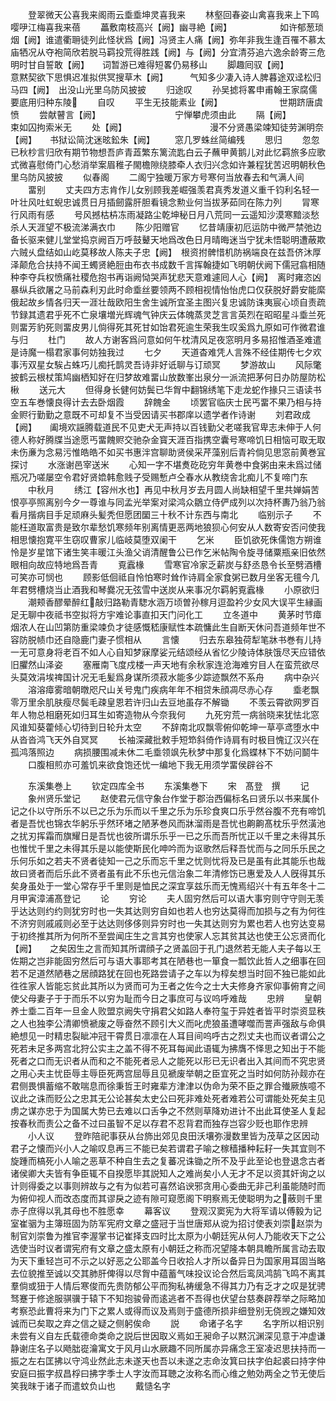 <!-- { "loadSidebar": true } -->
　　登翠微天公喜我来阁雨云埀埀坤灵喜我来
　　林壑回春姿山禽喜我来上下鸣嘤吚江梅喜我来蓓
　　藟敷南枝高兴【阙】幽寻絶【阙】　　　　　　如许郁葱琐烟【阙】谁遣衢耼徒列此怪状爲【阙】冯贤主人痛【阙】弥年非我生逢百罹不慕太庙牺况从夺袍简欣若脱马羁投荒得胜践【阙】与【阙】分宜清芬追六逸余龄寄三危明时甘自誓敢【阙】　　词暂游已难得短畧仍易移山
　　脚趣囘驭【阙】　　　　　　意黙契欲下思惧迟准拟供冥搜草木【阙】　　　气知多少凄入诗人脾暮途双迳松归马四【阙】　出没山光里乌防风披披
　　归途叹
　　孙吴摅将畧申甫翰王家腐儒要底用归种东陵
　　自叹
　　平生无技能素业【阙】　　　　　　　世期跻唐虞愤
　　尝献瞽言【阙】　　　　　　　　　宁惮攀虎须由此
　　隔【阙】　　　　　　　　　　　　束如囚拘索米无
　　处【阙】　　　　　　　　　　漫不分贤愚梁竦知徒劳渊明奈【阙】　　书狱讼简沈迷昡鈆朱【阙】
　　窓几罗蛛丝简编残
　　思归
　　忽忽已秋杪言归欣有期节物想吾庐青蕋繁东篱流匙白云子蘸甲黄鹅儿对此忆羁旅多应歌式微喜慰倚门心愁消举案眉稚子閙檐隙绕膝牵人衣归兴念如许兼程犹苦迟明朝秋色里乌防风披披
　　似春阁
　　二阁宁独暖万家方号寒何当放春去和气满人间
　　畱别
　　丈夫四方志肯作儿女别顾我差崛强羡君真秀发道义重千钧利名轻一叶壮风吐虹蜺忠诚贯日月插劒露肝胆看镜念勲业何当拔茅茹同在陈力列
　　冐寒行风雨有感
　　号风撼枯枿冻雨凝路尘乾坤秘日月八荒同一云遥知沙漠寒黯淡愁杀人天涯望不极流涕满衣巾
　　陈少阳赠官
　　忆昔靖康初厄运防中微严禁弛边备长驱来健儿堂堂捣京阙百万呼鼓鼙天地爲改色日月晴晦迷当宁犹未悟聪明遭蔽欺六贼乆盘结如山屹莫移故人陈夫子忠【阙】　根资拊髀惜机防祸端良在兹吾侪沐厚泽颠危合扶持不闻王蠋贤絶脰由布衣书成数千言挥翰捷如飞明朝伏阙下儒冠翕相随种李夺兵权愤痛社稷危抱书再诣阙恸哭声犹悲天意难遽囘人心【阙】　离时雍恣凶暴纵兵欲屠之马前森利刃此时命埀丝要领两不顾相视情怡怡虎口仅获脱好爵安能縻俄起故乡情各归天一涯壮哉欧阳生舍生诚所宜圣主图兴复忠诚防诛夷宸心顷自责疏节録其遗君乎死不亡泉壤増光辉魂气钟庆云体魄蒸灵芝言言英烈在昭昭星斗埀兰死则畱芳豹死则畱皮男儿倘得死其死甘如饴君死逾生荣我生叹奚爲九原如可作微君谁与归
　　杜门
　　故人方谢客爲问意如何午枕清风足夜窓明月多易招惟酒圣难遣是诗魔一榻君家事何妨独我过
　　七夕
　　天道杳难凭人言殊不经佳期传七夕欢事汚双星女騃占蛛巧儿痴托鹊灵吾诗非好诋聊与订顽冥
　　梦游故山
　　风际氅披鹤云根杖策鸠幽栖知好在归梦故难畱山放数峯出泉分一派流把茅何日办防屋防松楸
　　送元大
　　但得身长健何妨鬓已华胷中翻锦绣笔下走龙蛇作掾只三语读书空五车巻懐良得计去去卧烟霞
　　辞餽金
　　顷罢官临庆士民丐畱不果乃相与持金赆行勤勤之意既不可却复不当受因请买书郡庠以遗学者作诗谢
　　刘君政成【阙】　　阖境欢謡腾载道民不见吏犬无声持以百钱勤父老嗟我官卑志未伸于人何德人称好腾牒当途愿丐畱餽赆交驰杂金寳天涯百指携空囊号寒啼饥日相恼可取无取未伤亷为念易污惟皓皓不如买书惠泮宫聊助贤侯采芹藻别后青衿倘见思窓前黄巻冝探讨
　　水涨谢邑宰送米
　　心知一字不堪煑矻矻穷年黄巻中食粥由来未爲过储瓶况乃嗟屡空令君好贤嫓韩愈贱子受赐慙卢仝春水从教绕舎北痴儿不复啼门东
　　中秋月
　　绣江【容州水也】再见中秋月岁去月圆人尚缺相望千里共婵娟苦恨亭亭照离别今夕一尊谁与同孟光举案对梁鸿众鶵立侍俨成列以次持杯夀乃翁乃翁看月揩病目手足顽麻头髪秃但愿团圞三十秋不计东西与南北
　　临别示子
　　不能枉道取富贵是致尔辈愁饥寒频年别离情更恶两地狼狈心何安从人数寄安否问使我相思懐抱寛平生窃叹曹家儿临岐莫堕双阑干
　　乞米
　　臣饥欲死侏儒饱方朔谁怜是岁星馆下诸生笑丰暖江头渔父诮清醒鲁公已作乞米帖陶令旋寻储粟瓶亲旧依然眼相向故应特地爲吾青
　　覔蠧椽
　　雪寒官冷家乏薪炭与舒丞恳令长至劈酒槽可笑亦可悯也
　　顾影低佪祗自怜怕寒时耸作诗肩全家食粥已数月坐客无氊今几年君劈槽烧当止酒我和琴爨况无弦雪中送炭从来事况尔羁躬覔蠧椽
　　小原欲归
　　潮颊香醪晕醉红敲归路勒青騘水涵万顷曽孙稼月逗盈衿少女风大误平生縁画足无聊中夜祗书空拟将方宇难论事直扣天门问化工
　　立冬道中
　　黄茅时节瘴烟浓人在山凹第防重梁竦负才徒感慨嵇康赋性本疏慵此生自断天休问吾道频年世不容防脱帻巾还自隐鹿门妻子惯相从
　　言懐
　　归去东皋独荷犁笔牀书巻有儿持一无可意身将老百不如人心自知梦寐摩娑元结颂经从省忆少陵诗体肤饿尽天应错依旧臞然山泽姿
　　塞雁南飞度戍楼一声天地有余秋家连沧海难穷目人在蛮荒欲尽头莫效涓埃禆国计况无毛髪爲身谋所须菽水能多少踪迹飘然不系舟
　　病中杂兴
　　溶溶瘴雾暗朝暾咫尺山关号鬼门疾病年年不相贷朱顔凋尽赤心存
　　埀老飘零万里余肌肤瘦尽鬓毛疎皇恩若许归山去豆地虽存不解锄
　　不羡云霄欲网罗百年人物总相磨死如归耳生如寄造物从今奈我何
　　九死穷荒一病翁晓来犹怯北窓风谁知葵藿倾心切待到日轮升太空
　　不辞南北叹飘零俯仰乾坤一草亭鸢堕水中从沓沓鸿飞天外自冥冥
　　长袖深藏批敕手短笻斜倚作诗肩有时极目愧辽汉兴在孤鸿落照边
　　病损腰围减未休二毛埀领飒先秋梦中那复化爲蝶林下不妨问鬬牛
　　口腹相煎亦可羞饥来欲食饱还忧一编地下我无用须学畱侯辟谷不













　　东溪集巻上
　　钦定四库全书
　　东溪集巻下
　　宋　髙登　撰
　　记
　　象州贤乐堂记
　　赵使君元信守象台作堂于郡治西偏标名曰贤乐以书来属仆记之仆以守所乐不以已之乐为乐而以千里之乐为乐珍食爽口乐乎然谷腹不充有啼饥者是吾忧也锦衣华躬乐乎然环堵之陋茅巻风而牀溜雨是吾忧也齁齁髙枕乐乎然潢池之扰刃挥霜而旗耀日是吾忧也彼所谓乐乐乎一已之乐而吾所忧正以千里之未得其乐也惟忧千里之未得其乐是以能使斯民化呻吟而为讴歌然后释吾忧而与之同乐乐民之乐何乐如之若夫不贤者徒知一己之乐而忘千里之忧则忧将及已是虽有此其能乐也哉故曰贤者而后乐此不贤者虽有此不乐也元信治象二年清修饬已惠爱及人人旣得其乐矣身虽处于一堂心常存乎千里则是恤民之深宜享兹乐而无愧焉绍兴十有五年冬十二月甲寅漳浦髙登记
　　论
　　穷论
　　夫人固穷然后可以语大事穷则守守则无羡乎达达则约约则犹穷时也一失其达则穷自如也若人也穷达莫得而加损与之有为何徃不济穷则戚戚则必至于达达则侈侈则异穷时也一失其达则穷为累也若人也穷达变易于初终推其所为何所不至尝闻庄生之言其穷也使家人忘其贫其达也使王公忘贤而化【阙】　　之矣因生之言而知其所谓顔子之贤盖回于孔门退然若无能人夫子每以王佐期之岂非能固穷然后可与语大事耶考其在陋巷也一箪食一瓢饮此哲人之细事在回若不足道然陋巷之居顔路犹在回也死路尝请子之车以为椁矣想当时回不独已能如此徃徃家人皆能忘贫此其所以为贤而可为王者之佐今之士大夫修身齐家仰事俯育之间使父母妻子于于而乐不以穷为耻而今日之事庶可与议呜呼难哉
　　忠辨
　　皇朝养士埀二百年一旦金人败盟京阙失守捐君父如路人奉符玺于异姓者皆平时崇资显秩之人也独李公清卿愤褫废之辱奋然不顾引大义而叱虎狼虽遭哮噬而詈声强敌与命俱絶想见一时精忠裂眦冲冠干霄贯日凛凛在人耳目间呜呼古之烈丈夫也而议者谓公之死若未足多两宫北狩公实主之盖不得不死耳每闻此语辄为拂膺不怿思之知出于不能死者之口而无识者从而和之不能死者忌人之能死以形已无识者出入其间而不究忠贤之用心夫主忧臣辱主辱臣死两宫屈辱且见褫废举朝之臣宜死之当时如何防孙觌亦在君侧畏惧蓄缩不敢喘息而徐秉哲王时雍辈方津津以伪命为荣不臣之罪合殱厥族噫不议此之诛而贬公之忠其无公论甚矣太史公曰死非难处死者难若公可谓能处死矣主见虏之谋亦忠于为国属大势已去难以口舌争之不然则草降劝进计不出此耳使圣人复起按春秋而责公之备不过曰虽智不足以存君不忍背君而独存岂容少贬也耶作忠辨
　　小人议
　　登昨陪祀事获从台斾出郊见良田沃壤弥漫数里皆为茂草之区因动君子之懐而兴小人之喻叹息再三不能已矣若谓君子喻之稼穑播种耘耔一失其宜则不旋踵而槁死小人喻之恶草不种自生去之复蕃况诛锄之所不及乎此至论也登退念古者诸侯卿大夫皆有争臣辄不自揆愿毕其説知人之难尚矣小人无才不足以资其奸询之以计则得委之以事则辨故与之有为似若可喜然谄谀邪贪用心委曲无非己利虽能随时而为俯仰视人而改态度而其谬戾之迹有隙可窥愿阁下明察焉无使聪明为之蔽则千里赤子庶得以乳其母也不胜愿幸
　　幕客议
　　登观汉窦宪为大将军请以傅毅为记室崔骃为主簿班固为防军宪府文章之盛冠于当世唐郑从谠为招讨使表刘崇赵崇为制官刘崇鲁为推官李渥掌书记崔择支四时比太原为小朝廷宪从何人乃能收天下之公选使当时议者谓宪府有文章之盛太原有小朝廷之称而况望隆本朝具瞻所属言动去取为天下重轻岂可不示之以好恶之公耶盖今日收拾人才所以备异日为国家用耳固当略去位貌推至诚以交其肺肝俾得以尽胷中蕴蓄气味投议论合然后鸾凤鸿鹄飞鸣不离其羣倘或狃于人情后寒俊而先贵防郁公平而狥私祷缓急不得其力乃有乏才之叹是犹骋驽蹇于修途服骐骥于辕下不知抱骏骨而逺逃者不吾得也伏望台慈奏辟荐举之际略加考察恐此曹将来为门下之累人或得而议及焉则于盛德所损非细登别无侥觊之嫌知效诚而已矣取之弃之信之疑之侧躬俟命
　　説
　　命诸子名字
　　名字所以相识别未尝有义自左氏载德命类命之説后世因取义焉如王昶命子以黙沉渊深见意于冲虚谦静谢庄名子以飏朏嵸瀹寓文于风月山水厥趣不同所属亦异痛念王室凌迟思扶持而一振之左右匡拂以守鸿业然此志未遂天也吾以未遂之志命汝箕曰扶字伯起裘曰持字仲安庭曰振字叔昌桴曰拂字季士人字汝而耳聴之汝称名而心维之勉効两全之节无使后笑我昩于诸子而遣蚊负山也
　　戴慥名字
